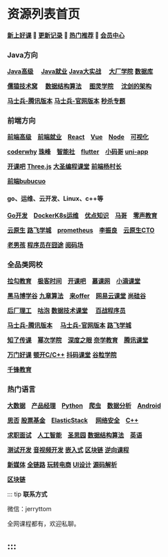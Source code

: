 # 资源列表首页

#### [**新上好课**](./xshk.md) 💖 [**更新记录**](./gxjl-2023.md) 💖 [**热门推荐**](./rmtj.md) 💖 [**会员中心**](./vip.md)

### **Java方向** <Badge type="warning" text="💖"/>

[**Java高级**](./JavaGJ.md)  [**Java就业**](./JavaJY.md)  [**Java大实战**](./JavaDSZ.md)  [**大厂学院**](./dcxy.md)  [**数据库**](./mySql.md)

[**儒猿技术窝**](./ryjsw.md)  [**数据结构算法**](./sjjgsf.md)  [**图灵学院**](./tuling.md)  [**沈剑的架构**](./sjjgs.md)

[**马士兵-腾讯版本**](./mashibing.md)  [**马士兵-官网版本**](./mashibingGW.md)  [**秒杀专题**](./mszt.md)

### **前端方向** <Badge type="warning" text="💖"/>

[**前端高级**](./qianduanGJ.md) [**前端就业**](./qianduanJY.md) [**React**](./React.md) [**Vue**](./Vue.md) [**Node**](./Node.md) [**可视化**](./ksh.md) 

[**coderwhy**](./coderwhy.md) [**珠峰**](./zhufeng.md) [**智能社**](./zns.md) [**flutter**](./flutter.md) [**小码哥**](./xiaomage.md) [**uni-app**](./uni-app.md) 

[**开课吧**](./kaikeba.md)  [**Three.js**](./three.js.md) [**大圣编程课堂**](./dasheng.md)  [**前端杨村长**](./yangcunzhang.md)

[**前端bubucuo**](./bubucuo.md)

#### **go、运维、云开发、Linux、c++等** <Badge type="warning" text="💖"/>

[**Go开发**](./Go.md) [**DockerK8s运维**](./DockerK8s.md) [**优点知识**](./youdian.md) [**马哥**](./mage.md) [**零声教育**](./lsjy.md) 

[**云原生**](./yunyuanssheng.md) [**路飞学城**](./lufei.md) [**prometheus**](./prometheus.md) [**李振良**](./lizhenlaing.md) [**云原生CTO**](./yysCTO.md) 

[**老男孩**](./laonanhai.md) [**程序员在囧途**](./cxyzjt.md) [**阅码场**](https://shop.yomocode.com/)

### **全品类网校** <Badge type="warning" text="💖"/>

[**拉勾教育**](./lagou.md) [**极客时间**](./jksj.md) [**开课吧**](./kaikeba.md) [**慕课网**](./imooc.md) [**小滴课堂**](./xdkt.md) 

[**黑马博学谷**](./hmbxg.md) [**九章算法**](./jiuzhang.md) [**来offer**](./Loffer.md) [**网易云课堂**](./wangyi.md) [**尚硅谷**](./shangguigu.md)

[**后厂理工**](./hclg.md) [**咕泡**](./gupao.md) [**数据技术课堂**](./sjjskt.md)  [**百战程序员**](./baizhan.md)

[**马士兵-腾讯版本**](./mashibing.md)   [**马士兵-官网版本**](./mashibingGW.md) [**路飞学城**](./lufei.md) 

[**知了传课**](./zhiliao.md) [**幂次学院**](./cmxy.md) [**深度之眼**](./sdzy.md) [**奈学教育**](./naixue.md) [**腾讯课堂**](./tengxun.md)

[**万门好课**](./wanmen.md) [**顿开C/C++**](./DKCC++.md)  [**抖码课堂**](./douma.md) [**谷粒学院**](http://www.gulixueyuan.com/) 

[**千锋教育**](./qfjy.md)

### **热门语言** <Badge type="warning" text="💖"/>

[**大数据**](./bigData.md) [**产品经理**](./canpin.md) [**Python**](./Python.md) [**爬虫**](./pacong.md) [**数据分析**](./sjfx.md) [**Android**](./android.md) 

[**思否**](./sifou.md) [**股票基金**](./gupiao.md) [**ElasticStack**](./Elastic.md)  [**网络安全**](./wlaq.md) [**C++**](./C++.md)

[**求职面试**](./mianshi.md) [**人工智能**](./rgzn.md) [**圣思园**](./ssy.md) [**数据结构算法**](./sjjgsf.md) [**英语**](./english.md) 

[**测试开发**](./ceshi.md) [**音视频开发**](./yinshipng.md) [**嵌入式**](./qianrushi.md) [**区块链**](./qukuailian.md) [**逆向课程**](./nixiang.md)

[**新媒体**](./newMedia.md) [**全链路**](./qll.md) [**玩转电商**](./wzds.md) [**UI设计**](./UI.md) [**源码解析**](./code.md)

[**区块链**](./qukuailian.md)

::: tip
**联系方式**

微信：jerryttom

全网课程都有，欢迎私聊。

 

:::
------
